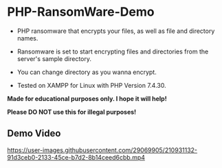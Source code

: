 # PHP-RansomWare-Demo

 - PHP ransomware that encrypts your files, as well as file and
   directory names. 
   
 - Ransomware is set to start encrypting files and
   directories from the server's sample directory. 
   
 
 - You can change
   directory as you wanna encrypt.
 -  Tested on XAMPP for Linux  with PHP Version 7.4.30.
 
**Made for educational purposes only. I hope it will help!** </br>

**Please DO NOT use this for illegal purposes!** 

## Demo Video

https://user-images.githubusercontent.com/29069905/210931132-91d3ceb0-2133-45ce-b7d2-8b14ceed6cbb.mp4

